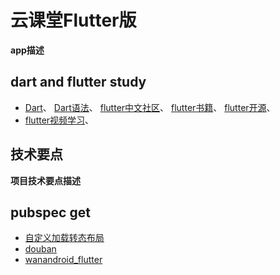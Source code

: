 # 云课堂Flutter版
**app描述**
## dart and flutter study 
- [Dart](https://flutter-io.cn)、
  [Dart语法](https://www.cnblogs.com/tangs/articles/10330579.html)、
  [flutter中文社区](https://flutter-io.cn)、
  [flutter书籍](https://book.flutterchina.club)、
  [flutter开源](https://pub.flutter-io.cn)、
- [flutter视频学习](https://www.bilibili.com/video/BV1S4411E7LY?p=42)、

## 技术要点  
**项目技术要点描述**  

## pubspec get
- [自定义加载转态布局](https://blog.csdn.net/codekxx/article/details/101679865)
- [douban](https://github.com/mumushuiding/douban)
- [wanandroid_flutter](https://github.com/yechaoa/wanandroid_flutter/tree/master/lib)
